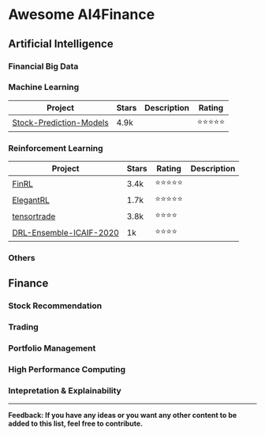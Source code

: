 # Awesome AI4Finance

## Artificial Intelligence

### Financial Big Data

### Machine Learning

|  Project | Stars | Description | Rating |
|----|----|-------------|----|
|[Stock-Prediction-Models](https://github.com/huseinzol05/Stock-Prediction-Models)| 4.9k |  | :star::star::star::star::star: |

### Reinforcement Learning

|  Project | Stars | Rating | Description |
|----|----|----|----|
|[FinRL](https://github.com/AI4Finance-LLC/FinRL-Library)| 3.4k | :star::star::star::star::star: | |
|[ElegantRL](https://github.com/AI4Finance-Foundation/ElegantRL)| 1.7k | :star::star::star::star::star: | |
|[tensortrade](https://github.com/tensortrade-org/tensortrade) | 3.8k | :star::star::star::star: | |
|[DRL-Ensemble-ICAIF-2020](https://github.com/AI4Finance-Foundation/Deep-Reinforcement-Learning-for-Automated-Stock-Trading-Ensemble-Strategy-ICAIF-2020)| 1k | :star::star::star::star: | |

### Others

## Finance

### Stock Recommendation

### Trading

### Portfolio Management

### High Performance Computing

### Intepretation & Explainability 

______________________


**Feedback: If you have any ideas or you want any other content to be added to this list, feel free to contribute.**
